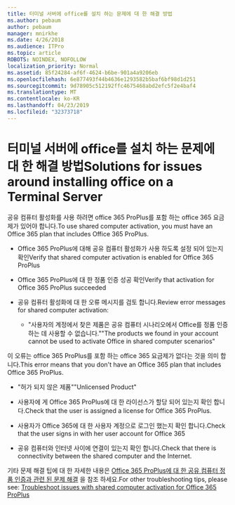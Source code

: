 ```yaml
---
title: 터미널 서버에 office를 설치 하는 문제에 대 한 해결 방법
ms.author: pebaum
author: pebaum
manager: mnirkhe
ms.date: 4/26/2018
ms.audience: ITPro
ms.topic: article
ROBOTS: NOINDEX, NOFOLLOW
localization_priority: Normal
ms.assetid: 85f24284-af6f-4624-b6be-901a4a9206eb
ms.openlocfilehash: 6e877493f44b4636e1293582b5baf6bf98d1d251
ms.sourcegitcommit: 9d78905c512192ffc4675468abd2efc5f2e4baf4
ms.translationtype: MT
ms.contentlocale: ko-KR
ms.lasthandoff: 04/23/2019
ms.locfileid: "32373718"
---
```

# <a name="solutions-for-issues-around-installing-office-on-a-terminal-server"></a><span data-ttu-id="b237c-102">터미널 서버에 office를 설치 하는 문제에 대 한 해결 방법</span><span class="sxs-lookup"><span data-stu-id="b237c-102">Solutions for issues around installing office on a Terminal Server</span></span>

<span data-ttu-id="b237c-103">공유 컴퓨터 활성화를 사용 하려면 office 365 ProPlus를 포함 하는 office 365 요금제가 있어야 합니다.</span><span class="sxs-lookup"><span data-stu-id="b237c-103">To use shared computer activation, you must have an Office 365 plan that includes Office 365 ProPlus.</span></span>
  
- <span data-ttu-id="b237c-104">Office 365 ProPlus에 대해 공유 컴퓨터 활성화가 사용 하도록 설정 되어 있는지 확인</span><span class="sxs-lookup"><span data-stu-id="b237c-104">Verify that shared computer activation is enabled for Office 365 ProPlus</span></span>
    
- <span data-ttu-id="b237c-105">Office 365 ProPlus에 대 한 정품 인증 성공 확인</span><span class="sxs-lookup"><span data-stu-id="b237c-105">Verify that activation for Office 365 ProPlus succeeded</span></span>
    
- <span data-ttu-id="b237c-106">공유 컴퓨터 활성화에 대 한 오류 메시지를 검토 합니다.</span><span class="sxs-lookup"><span data-stu-id="b237c-106">Review error messages for shared computer activation:</span></span>
    
  - <span data-ttu-id="b237c-107">"사용자의 계정에서 찾은 제품은 공유 컴퓨터 시나리오에서 Office를 정품 인증 하는 데 사용할 수 없습니다."</span><span class="sxs-lookup"><span data-stu-id="b237c-107">"The products we found in your account cannot be used to activate Office in shared computer scenarios"</span></span>
  
<span data-ttu-id="b237c-108">이 오류는 office 365 ProPlus를 포함 하는 office 365 요금제가 없다는 것을 의미 합니다.</span><span class="sxs-lookup"><span data-stu-id="b237c-108">This error means that you don't have an Office 365 plan that includes Office 365 ProPlus.</span></span>
    
  - <span data-ttu-id="b237c-109">"허가 되지 않은 제품"</span><span class="sxs-lookup"><span data-stu-id="b237c-109">"Unlicensed Product"</span></span>
    
  - <span data-ttu-id="b237c-110">사용자에 게 Office 365 ProPlus에 대 한 라이선스가 할당 되어 있는지 확인 합니다.</span><span class="sxs-lookup"><span data-stu-id="b237c-110">Check that the user is assigned a license for Office 365 ProPlus.</span></span>
    
  - <span data-ttu-id="b237c-111">사용자가 Office 365에 대 한 사용자 계정으로 로그인 했는지 확인 합니다.</span><span class="sxs-lookup"><span data-stu-id="b237c-111">Check that the user signs in with her user account for Office 365</span></span>
    
  - <span data-ttu-id="b237c-112">공유 컴퓨터와 인터넷 사이에 연결이 있는지 확인 합니다.</span><span class="sxs-lookup"><span data-stu-id="b237c-112">Check that there is connectivity between the shared computer and the Internet.</span></span>
    
<span data-ttu-id="b237c-113">기타 문제 해결 팁에 대 한 자세한 내용은 [Office 365 ProPlus에 대 한 공유 컴퓨터 정품 인증과 관련 된 문제 해결](https://docs.microsoft.com/DeployOffice/troubleshoot-issues-with-shared-computer-activation-for-office-365-proplus) 을 참조 하세요.</span><span class="sxs-lookup"><span data-stu-id="b237c-113">For other troubleshooting tips, please see: [Troubleshoot issues with shared computer activation for Office 365 ProPlus](https://docs.microsoft.com/DeployOffice/troubleshoot-issues-with-shared-computer-activation-for-office-365-proplus)</span></span>
  

